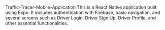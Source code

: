Traffic-Tracer-Mobile-Application
This is a React Native application built using Expo. It includes authentication with Firebase, basic navigation, and several screens such as Driver Login, Driver Sign Up, Driver Profile, and other essential functionalities.
